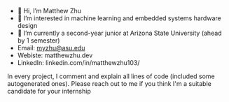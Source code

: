 - 👋 Hi, I’m Matthew Zhu
- 👀 I’m interested in machine learning and embedded systems hardware design
- 🌱 I’m currently a second-year junior at Arizona State University (ahead by 1 semester)
- Email: myzhu@asu.edu
- Webiste: matthewzhu.dev
- LinkedIn: linkedin.com/in/matthewzhu103/

In every project, I comment and explain all lines of code (included some autogenerated ones). Please reach out to me if you think I'm a suitable candidate for your internship

<!---
MatthewZhu103/MatthewZhu103 is a ✨ special ✨ repository because its `README.md` (this file) appears on your GitHub profile.
You can click the Preview link to take a look at your changes.
--->

